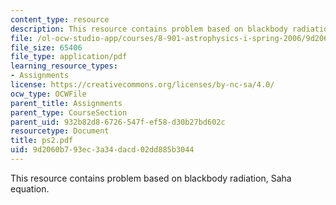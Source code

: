 ```yaml
---
content_type: resource
description: This resource contains problem based on blackbody radiation, Saha equation.
file: /ol-ocw-studio-app/courses/8-901-astrophysics-i-spring-2006/9d2060b793ec3a34dacd02dd885b3044_ps2.pdf
file_size: 65406
file_type: application/pdf
learning_resource_types:
- Assignments
license: https://creativecommons.org/licenses/by-nc-sa/4.0/
ocw_type: OCWFile
parent_title: Assignments
parent_type: CourseSection
parent_uid: 932b82d8-6726-547f-ef58-d30b27bd602c
resourcetype: Document
title: ps2.pdf
uid: 9d2060b7-93ec-3a34-dacd-02dd885b3044
---
```

This resource contains problem based on blackbody radiation, Saha equation.